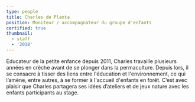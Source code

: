```yaml
---
type: people
title: Charles de Planta
position: Moniteur / accompagnateur du groupe d'enfants
certified: true
thumbnail:
  - staff
  - '2018'
---
```

Éducateur de la petite enfance depuis 2011, Charles travaille plusieurs années en crèche avant de se plonger dans la permaculture.Depuis lors, il se consacre à tisser des liens entre l'éducation et l'environnement, ce qui l’amène, entre autres, à se former à l'accueil d'enfants en forêt. C’est avec plaisir que Charles partagera ses idées d’ateliers et de jeux nature avec les enfants participants au stage.
